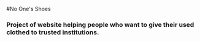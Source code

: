 #No One's Shoes

### Project of website helping people who want to give their used clothed to trusted institutions.